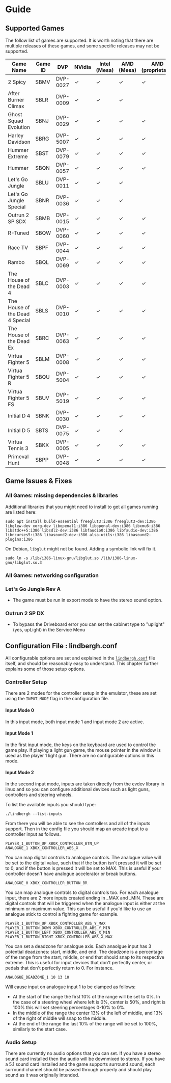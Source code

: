 # Guide

## Supported Games

The follow list of games are supported. It is worth noting that there are multiple releases of these games, and some specific releases may not be supported.

| Game Name                       | Game ID | DVP      | NVidia | Intel (Mesa) | AMD (Mesa) | AMD (proprietary) |
|---------------------------------|---------|----------|--------|--------------|------------|-------------------|
| 2 Spicy                         | SBMV    | DVP-0027 | ✓      | ✓            | ✓          | ✓                 |
| After Burner Climax             | SBLR    | DVP-0009 | ✓      | ✓            | ✓          |                   |
| Ghost Squad Evolution           | SBNJ    | DVP-0029 | ✓      | ✓            | ✓          | ✓                 |
| Harley Davidson                 | SBRG    | DVP-5007 | ✓      | ✓            | ✓          | ✓                 |
| Hummer Extreme                  | SBST    | DVP-0079 | ✓      | ✓            | ✓          | ✓                 |
| Hummer                          | SBQN    | DVP-0057 | ✓      | ✓            | ✓          | ✓                 |
| Let's Go Jungle                 | SBLU    | DVP-0011 | ✓      | ✓            | ✓          |                   |
| Let's Go Jungle Special         | SBNR    | DVP-0036 | ✓      | ✓            | ✓          |                   |
| Outrun 2 SP SDX                 | SBMB    | DVP-0015 | ✓      | ✓            | ✓          | ✓                 |
| R-Tuned                         | SBQW    | DVP-0060 | ✓      | ✓            | ✓          | ✓                 |
| Race TV                         | SBPF    | DVP-0044 | ✓      | ✓            | ✓          | ✓                 |
| Rambo                           | SBQL    | DVP-0069 | ✓      | ✓            | ✓          | ✓                 |
| The House of the Dead 4         | SBLC    | DVP-0003 | ✓      | ✓            | ✓          | ✓                 |
| The House of the Dead 4 Special | SBLS    | DVP-0010 | ✓      | ✓            | ✓          | ✓                 |
| The House of the Dead Ex        | SBRC    | DVP-0063 | ✓      | ✓            | ✓          | ✓                 |
| Virtua Fighter 5                | SBLM    | DVP-0008 | ✓      | ✓            | ✓          | ✓                 |
| Virtua Fighter 5 R              | SBQU    | DVP-5004 | ✓      | ✓            | ✓          | ✓                 |
| Virtua Fighter 5 FS             | SBUV    | DVP-5019 | ✓      | ✓            | ✓          | ✓                 |
| Initial D 4                     | SBNK    | DVP-0030 | ✓      | ✓            | ✓          | ✓                 |
| Initial D 5                     | SBTS    | DVP-0075 | ✓      | ✓            | ✓          |                   |
| Virtua Tennis 3                 | SBKX    | DVP-0005 | ✓      | ✓            | ✓          | ✓                 |
| Primeval Hunt                   | SBPP    | DVP-0048 | ✓      | ✓            | ✓          | ✓                 |


## Game Issues & Fixes

### All Games: missing dependencies & libraries

Additional libraries that you might need to install to get all games running are listed here:

```
sudo apt install build-essential freeglut3:i386 freeglut3-dev:i386 libglew-dev xorg-dev libopenal1:i386 libopenal-dev:i386 libxmu6:i386 libstdc++5:i386 libsdl2-dev:i386 libfaudio0:i386 libfaudio-dev:i386 libncurses5:i386 libasound2-dev:i386 alsa-utils:i386 libasound2-plugins:i386
```

On Debian, `libglut` might not be found. Adding a symbolic link will fix it.

```
sudo ln -s /lib/i386-linux-gnu/libglut.so /lib/i386-linux-gnu/libglut.so.3
```


### All Games: networking configuration


### Let's Go Jungle Rev A

- The game must be run in export mode to have the stereo sound option.

### Outrun 2 SP DX

- To bypass the Driveboard error you can set the cabinet type to "uplight" (yes, upLight) in the Service Menu


## Configuration File : lindbergh.conf

All configurable options are set and explained in the [`lindbergh.conf`](lindbergh.conf) file itself, and should be reasonably easy to understand. This chapter further explains some of those setup options.


### Controller Setup

There are 2 modes for the controller setup in the emulator, these are set using the `INPUT_MODE` flag in the configuration file.

#### Input Mode 0

In this input mode, both input mode 1 and input mode 2 are active.

#### Input Mode 1

In the first input mode, the keys on the keyboard are used to control the game play. If playing a light gun game, the mouse pointer in the window is used as the player 1 light gun. There are no configurable options in this mode.

#### Input Mode 2

In the second input mode, inputs are taken directly from the evdev library in linux and so you can configure additional devices such as light guns, controllers and steering wheels.

To list the available inputs you should type:

```
./lindbergh --list-inputs
```

From there you will be able to see the controllers and all of the inputs support. Then in the config file you should map an arcade input to a controller input as follows.

```
PLAYER_1_BUTTON_UP XBOX_CONTROLLER_BTN_UP
ANALOGUE_1 XBOX_CONTROLLER_ABS_X
```

You can map digital controls to analogue controls. The analogue value will be set to the digital value, such that if the button isn't pressed it will be set to 0, and if the button is pressed it will be set to MAX. This is useful if your controller doesn't have analogue accelerator or break buttons.

```
ANALOGUE_0 XBOX_CONTROLLER_BUTTON_BR
```

You can map analogue controls to digital controls too. For each analogue input, there are 2 more inputs created ending in _MAX and _MIN. These are digital controls that will be triggered when the analogue input is either at the minimum or maximum value. This can be useful if you'd like to use an analogue stick to control a fighting game for example.

```
PLAYER_1_BUTTON_UP XBOX_CONTROLLER_ABS_Y_MAX
PLAYER_1_BUTTON_DOWN XBOX_CONTROLLER_ABS_Y_MIN
PLAYER_1_BUTTON_LEFT XBOX_CONTROLLER_ABS_X_MIN
PLAYER_1_BUTTON_RIGHT XBOX_CONTROLLER_ABS_X_MAX
```

You can set a deadzone for analogue axis. Each anaolgue input has 3 potential deadzones: start, middle, and end. The deadzone is a percentage of the range from the start, middle, or end that should snap to its respective extreme. This is useful for input devices that don't perfectly center, or pedals that don't perfectly return to 0. For instance.

```
ANALOGUE_DEADZONE_1 10 13 10
```

Will cause input on analogue input 1 to be clamped as follows:

  * At the start of the range the first 10% of the range will be set to 0%. In the case of a steering wheel where left is 0%, center is 50%, and right is 100% this will set steering percentages 0-10% to 0%.
  * In the middle of the range the center 13% of the left of middle, and 13% of the right of middle will snap to the middle.
  * At the end of the range the last 10% of the range will be set to 100%, similarly to the start case.

### Audio Setup

There are currently no audio options that you can set. If you have a stereo sound card installed then the audio will be downmixed to stereo. If you have a 5.1 sound card installed and the game supports surround sound, each surround channel should be passed through properly and should play sound as it was originally intended.

